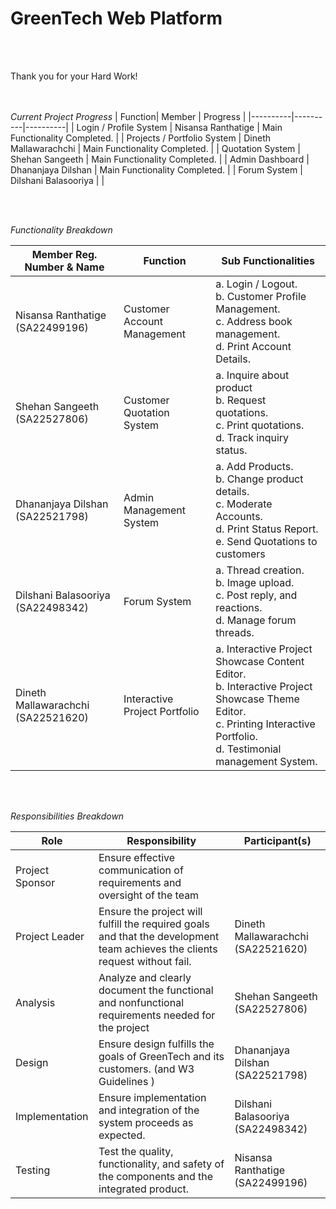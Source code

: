 # GreenTech Web Platform 

<br>
<br>

Thank you for your Hard Work!
<br>
<br>
<br>


*Current Project Progress*
| Function| Member | Progress |
|----------|----------|----------|
| Login / Profile System | Nisansa Ranthatige | Main Functionality Completed. |
| Projects / Portfolio System | Dineth Mallawarachchi | Main Functionality Completed. |
| Quotation System | Shehan Sangeeth | Main Functionality Completed. |
| Admin Dashboard | Dhananjaya Dilshan | Main Functionality Completed. |
| Forum System | Dilshani Balasooriya |  |


<br>
<br>

*Functionality Breakdown*

| Member Reg. Number & Name     | Function                       | Sub Functionalities                                                                                                                                 |
|-------------------------------|--------------------------------|------------------------------------------------------------------------------------------------------------------------------------------------------|
| Nisansa Ranthatige (SA22499196) | Customer Account Management   | a. Login / Logout.<br>b. Customer Profile Management.<br>c. Address book management.<br>d. Print Account Details.                                    |
| Shehan Sangeeth (SA22527806)    | Customer Quotation System     | a. Inquire about product<br>b. Request quotations.<br>c. Print quotations.<br>d. Track inquiry status.                                               |
| Dhananjaya Dilshan (SA22521798) | Admin Management System       | a. Add Products.<br>b. Change product details.<br>c. Moderate Accounts.<br>d. Print Status Report.<br>e. Send Quotations to customers                |
| Dilshani Balasooriya (SA22498342) | Forum System                  | a. Thread creation.<br>b. Image upload.<br>c. Post reply, and reactions.<br>d. Manage forum threads.                                                  |
| Dineth Mallawarachchi (SA22521620) | Interactive Project Portfolio | a. Interactive Project Showcase Content Editor.<br>b. Interactive Project Showcase Theme Editor.<br>c. Printing Interactive Portfolio.<br>d. Testimonial management System. |

<br>
<br>

*Responsibilities Breakdown*

| Role             | Responsibility                                                                                       | Participant(s)                        |
|------------------|------------------------------------------------------------------------------------------------------|---------------------------------------|
| Project Sponsor  | Ensure effective communication of requirements and oversight of the team                            |                                       |
| Project Leader   | Ensure the project will fulfill the required goals and that the development team achieves the clients request without fail. | Dineth Mallawarachchi (SA22521620) |
| Analysis         | Analyze and clearly document the functional and nonfunctional requirements needed for the project   | Shehan Sangeeth (SA22527806)          |
| Design           | Ensure design fulfills the goals of GreenTech and its customers. (and W3 Guidelines )               | Dhananjaya Dilshan (SA22521798)       |
| Implementation   | Ensure implementation and integration of the system proceeds as expected.                           | Dilshani Balasooriya (SA22498342)     |
| Testing          | Test the quality, functionality, and safety of the components and the integrated product.           | Nisansa Ranthatige (SA22499196)       |


